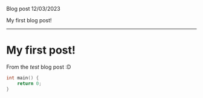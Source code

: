 Blog post
12/03/2023

My first blog post!

---

# My first post!
From the *test* blog post :D

```c
int main() {
    return 0;
}
```
